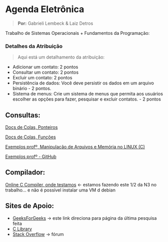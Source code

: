 # Agenda Eletrônica
> **Por:** Gabrieli Lembeck & Laiz Detros

Trabalho de Sistemas Operacionais + Fundamentos da Programação: 

### Detalhes da Atribuição
> Aqui está um detalhamento da atribuição:

* Adicionar um contato: 2 pontos
* Consultar um contato: 2 pontos
* Excluir um contato: 2 pontos
* Persistência de dados: Você deve persistir os dados em um arquivo binário - 2 pontos.
* Sistema de menus: Crie um sistema de menus que permita aos usuários escolher as opções para fazer, pesquisar e excluir contatos. - 2 pontos

## Consultas:

<a href="https://docs.google.com/document/d/1DCITslQ6j0_osakBMZq3culaubUdvp3jESYYb4h9JPI/edit?usp=sharing">Docs de Colas, Ponteiros</a>

<a href="https://docs.google.com/document/d/1h67pVIHA0RitYJLzBF8emaRSuV-nu1lqkjYoDHuQMqU/edit?usp=sharing">Docs de Colas, Funções</a>

<a href="https://catolicasc-my.sharepoint.com/:w:/g/personal/gabrieli_lembeck_catolicasc_edu_br/Ec05kPTnliRItbwS3v7voE4BozN1vK5pmy1RYHDbIQr3gw?e=BIfhWj">Exemplos profº, Manipulação de Arquivos e Memória no LINUX (C)</a>

<a href="https://github.com/gregori/exercicios_c_arquivos">Exemplos profº - GitHub</a>

## Compilador:

<a href="https://www.onlinegdb.com/online_c_compiler#">Online C Compiler, onde testamos</a> <- estamos fazendo este 1/2 da N3 no trabalho... e não é possível instalar uma VM d debian

## Sites de Apoio: 

* <a href="https://www.geeksforgeeks.org/perl-eof-end-of-file-function/?ref=gcse">GeeksForGeeks</a> -> este link direciona para página da última pesquisa feita
* <a href="https://cplusplus.com/reference/clibrary/">C Library</a>
* <a href="https://pt.stackoverflow.com/questions/527010/manipula%C3%A7%C3%A3o-de-arquivos-em-c">Stack Overflow</a> -> fórum
